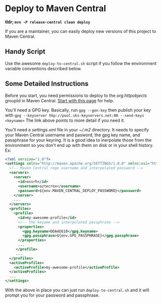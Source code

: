 # Deploy to Maven Central

**tldr; ```mvn -P release-central clean deploy```**

If you are a maintainer, you can easily deploy new
versions of this project to Maven Central.

## Handy Script

Use the awesome ```deploy-to-central.sh``` script if you
follow the environment variable conventions described
below.

## Some Detailed Instructions

Before you start, you need permissions to deploy to the
*org.httpobjects* groupId in Maven Central.
[Start with this page](http://central.sonatype.org/pages/apache-maven.html)
for help.

You'll need a GPG key. Basically, run ```gpg --gen-key``` then
publish your key with 
```gpg --keyserver hkp://pool.sks-keyservers.net:80 --send-keys <keyname>```
The link above points to more detail if you need it.

You'll need a *settings.xml* file in your *~/.m2* directory.
It needs to specify your
Maven Central username and pasword, the gpg key name, and passphrase for your
keyring.  It is a good idea to inerpolate those from the
environment so you don't end up with them on disk or in
your shell history.  Ex:

```xml
<?xml version="1.0"?>
<settings xmlns="http://maven.apache.org/SETTINGS/1.0.0" xmlns:xsi="http://www.w3.org/2001/XMLSchema-instance" xsi:schemaLocation="http://maven.apache.org/SETTINGS/1.0.0 http://maven.apache.org/xsd/settings-1.0.0.xsd">
  <!-- Maven Central repo username and interpolated password -->
  <servers>
    <server>
      <id>ossrh</id>
      <username>aztecrex</username>
      <password>${env.MAVEN_CENTRAL_DEPLOY_PASSWORD}</password>
    </server>
    ...
  </servers>
  <profiles>
    <profile>
      <id>my-awesome-profile</id>
      <!-- the keyame and interpolated passphrase -->
      <properties>
        <gpg.keyname>DDA4E618</gpg.keyname>
        <gpg.passphrase>${env.GPG_PASSPHRASE}</gpg.passphrase>
      </properties>
      ...
     </profile>
     ...
  </profiles>
  <activeProfiles>
    <activeProfile>my-awesome-profile</activeProfile>
  </activeProfiles>
  ...
</settings>

````

With the above in place you can just run
```deploy-to-central.sh``` and it will prompt you for
your password and passphrase.



